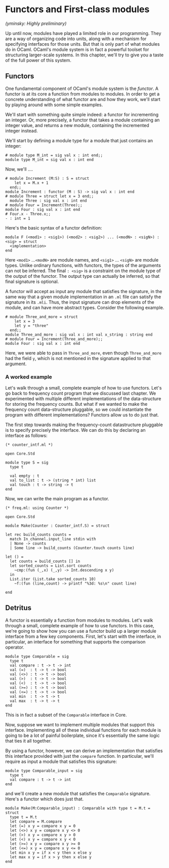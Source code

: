 # Functors and First-class modules

_(yminsky: Highly preliminary)_

Up until now, modules have played a limited role in our programming.
They are a way of organizing code into units, along with a mechanism
for specifying interfaces for those units.  But that is only part of
what modules do in OCaml.  OCaml's module system is in fact a powerful
toolset for structuring larger-scale systems.  In this chapter, we'll
try to give you a taste of the full power of this system.

## Functors

One fundamental component of OCaml's module system is the _functor_.
A functor is at its core a function from modules to modules.  In order
to get a concrete understanding of what functor are and how they work,
we'll start by playing around with some simple examples.

We'll start with something quite simple indeed: a functor for
incrementing an integer.  Or, more precisely, a functor that takes a
module containing an integer value, and returns a new module,
containing the incremented integer instead.

We'll start by defining a module type for a module that just contains
an integer:

~~~~~~~~~~~~~~~~~~~~~~~~~~~ { .ocaml-toplevel }
# module type M_int = sig val x : int end;;
module type M_int = sig val x : int end
~~~~~~~~~~~~~~~~~~~~~~~~~~~

Now, we'll ....

~~~~~~~~~~~~~~~~~~~~~~~~~~~ { .ocaml-toplevel }
# module Increment (M:S) : S = struct
    let x = M.x + 1
  end;;
module Increment : functor (M : S) -> sig val x : int end
# module Three = struct let x = 3 end;;
  module Three : sig val x : int end
# module Four = Increment(Three);;
module Four : sig val x : int end
# Four.x - Three.x;;
- : int = 1
~~~~~~~~~~~~~~~~~~~~~~~~~~~

Here's the basic syntax of a functor definition:

~~~~~~~~~~~~~~~~~~~~~~~~~~~ { .ocaml }
module F (<mod1> : <sig1>) (<mod2> : <sig2>) ... (<modN> : <sigN>) : <sig> = struct
  <implementation>
end

~~~~~~~~~~~~~~~~~~~~~~~~~~~

Here `<mod1>` ...`<modN>` are module names, and `<sig1>` ... `<sigN>`
are module types.  Unlike ordinary functions, with functors, the types
of the arguments can not be inferred.  The final `: <sig>` is a
constraint on the module type of the output of the functor.  The
output type can actually be inferred, so that final signature is
optional.

A functor will accept as input any module that satisfies the
signature, in the same way that a given module implementation in an
`.ml` file can satisfy the signature in its `.mli`.  Thus, the input
signature can drop elements of the module, and can have more abstract
types.  Consider the following example.

~~~~~~~~~~~~~~~~~~~~~~~~~~~ { .ocaml-toplevel }
# module Three_and_more = struct
    let x = 3
    let y = "three"
  end;;
module Three_and_more : sig val x : int val x_string : string end
# module Four = Increment(Three_and_more);;
module Four : sig val x : int end
~~~~~~~~~~~~~~~~~~~~~~~~~~~

Here, we were able to pass in `Three_and_more`, even though
`Three_and_more` had the field `y`, which is not mentioned in the
signature applied to that argument.  




### A worked example

Let's walk through a small, complete example of how to use functors.
Let's go back to frequency count program that we discussed last
chapter.  We experimented with multiple different implementations of
the data-structure for storing the frequency counts.  But what if we
wanted to make the frequency count data-structure pluggable, so we
could instantiate the program with different implementations?
Functors allow us to do just that.

The first step towards making the frequency-count datastructure
pluggable is to specify precisely the interface.  We can do this by
declaring an interface as follows:

~~~~~~~~~~~~~~~~~~~~~~~~~~~ { .ocaml }
(* counter_intf.ml *)

open Core.Std

module type S = sig
  type t

  val empty : t
  val to_list : t -> (string * int) list
  val touch : t -> string -> t
end
~~~~~~~~~~~~~~~~~~~~~~~~~~~

Now, we can write the main program as a functor.

~~~~~~~~~~~~~~~~ { .ocaml }
(* freq.ml: using Counter *)

open Core.Std

module Make(Counter : Counter_intf.S) = struct

let rec build_counts counts =
  match In_channel.input_line stdin with
  | None -> counts
  | Some line -> build_counts (Counter.touch counts line)

let () =
  let counts = build_counts [] in
  let sorted_counts = List.sort counts
    ~cmp:(fun (_,x) (_,y) -> Int.descending x y)
  in
  List.iter (List.take sorted_counts 10)
    ~f:(fun (line,count) -> printf "%3d: %s\n" count line)

end
~~~~~~~~~~~~~~~~~~~~~~~~~~~~~~~~~~~~~~~~~~


## Detritus

A functor is essentially a function from modules to modules.  Let's
walk through a small, complete example of how to use functors.  In
this case, we're going to show how you can use a functor build up a
larger module interface from a few key components.  First, let's start
with the interface, in particular, an interface for something that
supports the comparison operator.

~~~~~~~~~~~~~~~~~~~~~~~~~~~ { .ocaml }
module type Comparable = sig
  type t
  val compare : t -> t -> int
  val (=)  : t -> t -> bool
  val (<>) : t -> t -> bool
  val (>)  : t -> t -> bool
  val (<)  : t -> t -> bool
  val (>=) : t -> t -> bool
  val (<=) : t -> t -> bool
  val min  : t -> t -> t
  val max  : t -> t -> t
end
~~~~~~~~~~~~~~~~~~~~~~~~~~~

This is in fact a subset of the `Comparable` interface in Core.

Now, suppose we want to implement multiple modules that support this
interface.  Implementing all of these individual functions for each
module is going to be a lot of painful boilerplate, since it's
essentially the same logic that ties it all together.

By using a functor, however, we can derive an implementation that
satisfies this interface provided with just the `compare` function.
In particular, we'll require as input a module that satisfies this
signature:

~~~~~~~~~~~~~~~~~~~~~~~~~~~ { .ocaml }
module type Comparable_input = sig
  type t
  val compare : t -> t -> int
end
~~~~~~~~~~~~~~~~~~~~~~~~~~~

and we'll create a new module that satisfies the `Comparable`
signature.  Here's a functor which does just that.

~~~~~~~~~~~~~~~~~~~~~~~~~~~ { .ocaml }
module Make(M:Comparable_input) : Comparable with type t = M.t = struct
  type t = M.t
  let compare = M.compare
  let (=) x y = compare x y = 0
  let (<>) x y = compare x y <> 0
  let (>) x y = compare x y > 0
  let (<) x y = compare x y < 0
  let (>=) x y = compare x y >= 0
  let (<=) x y = compare x y <= 0
  let min x y = if x < y then x else y
  let max x y = if x > y then x else y
end
~~~~~~~~~~~~~~~~~~~~~~~~~~~
